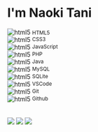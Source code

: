 <link href="./markdown.css" rel="stylesheet"></link>

# I'm Naoki Tani
<div class="badge">
<span>
<img src="https://cdn.jsdelivr.net/gh/devicons/devicon/icons/html5/html5-original.svg" alt="html5" />&nbsp;<small>HTML5</small>
</span>
</div>
<div class="badge">
<span style="display: flex; align-items: center;">
<img src="https://cdn.jsdelivr.net/gh/devicons/devicon/icons/css3/css3-original.svg" alt="html5" />&nbsp;<small>CSS3</small>
</span>
</div>
<div class="badge">
<span style="display: flex; align-items: center;">
<img src="https://cdn.jsdelivr.net/gh/devicons/devicon/icons/javascript/javascript-original.svg" alt="html5" />&nbsp;<small>JavaScript</small>
</span>
</div>
<div class="badge">
<span style="display: flex; align-items: center;">
<img src="https://cdn.jsdelivr.net/gh/devicons/devicon/icons/php/php-plain.svg" alt="html5" />&nbsp;<small>PHP</small>
</span>
</div>
<div class="badge">
<span style="display: flex; align-items: center;">
<img src="https://cdn.jsdelivr.net/gh/devicons/devicon/icons/java/java-original.svg" alt="html5" />&nbsp;<small>Java</small>
</span>
</div>
<div class="badge">
<span style="display: flex; align-items: center;">
<img src="https://cdn.jsdelivr.net/gh/devicons/devicon/icons/mysql/mysql-original-wordmark.svg" alt="html5" />&nbsp;<small>MySQL</small>
</span>
</div>
<div class="badge">
<span style="display: flex; align-items: center;">
<img src="https://cdn.jsdelivr.net/gh/devicons/devicon/icons/sqlite/sqlite-original.svg" alt="html5" />&nbsp;<small>SQLite</small>
</span>
</div>
<div class="badge">
<span style="display: flex; align-items: center;">
<img src="https://cdn.jsdelivr.net/gh/devicons/devicon/icons/vscode/vscode-original.svg" alt="html5" />&nbsp;<small>VSCode</small>
</span>
</div>
<div class="badge">
<span style="display: flex; align-items: center;">
<img src="https://cdn.jsdelivr.net/gh/devicons/devicon/icons/git/git-original.svg" alt="html5" />&nbsp;<small>Git</small>
</span>
</div>
<div class="badge">
<span style="display: flex; align-items: center;">
<img src="https://cdn.jsdelivr.net/gh/devicons/devicon/icons/github/github-original.svg" alt="html5" />&nbsp;<small>Github</small>
</span>
</div>
<br>
<br>
<img src="https://github-profile-summary-cards.vercel.app/api/cards/profile-details?username=noktnai&theme=nord_dark" />
<img src="https://github-readme-stats.vercel.app/api/top-langs/?username=noktnai&layout=compact&theme=nord" />

<img src="https://github-profile-trophy.vercel.app/?username=noktnai&theme=nord" />

